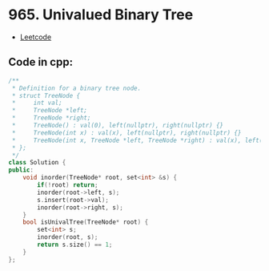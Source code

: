 # 965. Univalued Binary Tree
- [Leetcode](https://leetcode.com/problems/univalued-binary-tree/submissions/1619603872/)
## Code in cpp:
```cpp
/**
 * Definition for a binary tree node.
 * struct TreeNode {
 *     int val;
 *     TreeNode *left;
 *     TreeNode *right;
 *     TreeNode() : val(0), left(nullptr), right(nullptr) {}
 *     TreeNode(int x) : val(x), left(nullptr), right(nullptr) {}
 *     TreeNode(int x, TreeNode *left, TreeNode *right) : val(x), left(left), right(right) {}
 * };
 */
class Solution {
public:
    void inorder(TreeNode* root, set<int> &s) {
        if(!root) return;
        inorder(root->left, s);
        s.insert(root->val);
        inorder(root->right, s);
    }
    bool isUnivalTree(TreeNode* root) {
        set<int> s;
        inorder(root, s);
        return s.size() == 1;
    }
};
```
